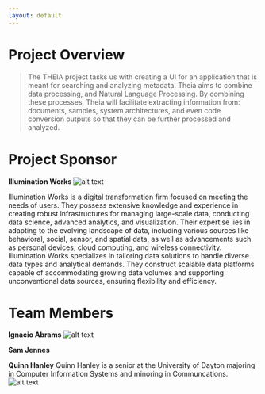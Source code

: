 ```yaml
---
layout: default
---
```


# Project Overview

> The THEIA project tasks us with creating a UI for an application that is meant for searching and analyzing metadata. Theia aims to combine data processing, and Natural Language Processing. By combining these processes, Theia will facilitate extracting information from: documents, samples, system architectures, and even code conversion outputs so that they can be further processed and analyzed.

# Project Sponsor 
**Illumination Works**
![alt text](https://i.imgur.com/qEQsNwh.png)

Illumination Works is a digital transformation firm focused on meeting the needs of users. They possess extensive knowledge and experience in creating robust infrastructures for managing large-scale data, conducting data science, advanced analytics, and visualization. Their expertise lies in adapting to the evolving landscape of data, including various sources like behavioral, social, sensor, and spatial data, as well as advancements such as personal devices, cloud computing, and wireless connectivity. Illumination Works specializes in tailoring data solutions to handle diverse data types and analytical demands. They construct scalable data platforms capable of accommodating growing data volumes and supporting unconventional data sources, ensuring flexibility and efficiency. 

# Team Members

**Ignacio Abrams**
![alt text](https://i.imgur.com/epc0Jvj.jpeg)

**Sam Jennes**

**Quinn Hanley**
Quinn Hanley is a senior at the University of Dayton majoring in Computer Information Systems and minoring in Communcations.
![alt text](https://i.imgur.com/9KUxWiO.jpeg)

